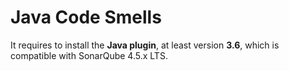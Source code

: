 # Java Code Smells

It requires to install the **Java plugin**, at least version **3.6**, which is compatible with SonarQube 4.5.x LTS.

